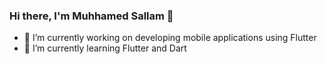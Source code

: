 ### Hi there, I'm Muhhamed Sallam 👋

- 🔭 I’m currently working on developing mobile applications using Flutter
- 🌱 I’m currently learning Flutter and Dart
